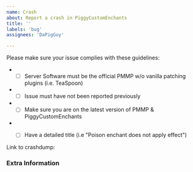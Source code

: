 ```yaml
---
name: Crash
about: Report a crash in PiggyCustomEnchants
title: ''
labels: 'bug'
assignees: 'DaPigGuy'

---
```

<!-- DO NOT REMOVE THIS:
failing to complete the required fields will result in the issue being closed due to insufficient information.
-->
Please make sure your issue complies with these guidelines:
- * [ ] Server Software must be the official PMMP w/o vanilla patching plugins (i.e. TeaSpoon)
- * [ ] Issue must have not been reported previously
- * [ ] Make sure you are on the latest version of PMMP & PiggyCustomEnchants
- * [ ] Have a detailed title (i.e "Poison enchant does not apply effect")


<!--- Submit crash dumps to https://crash.pmmp.io or copy & paste contents to https://hastebin.com -->
Link to crashdump: 

<!--- Provide any extra information below  -->
### Extra Information
